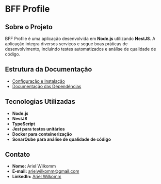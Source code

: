 # BFF Profile

## Sobre o Projeto

BFF Profile é uma aplicação desenvolvida em **Node.js** utilizando **NestJS**. A aplicação integra diversos serviços e segue boas práticas de desenvolvimento, incluindo testes automatizados e análise de qualidade de código.

## Estrutura da Documentação

- [Configuração e Instalação](CONFIGURACAO.md)
- [Documentação das Dependências](DEPENDENCIAS.md)

## Tecnologias Utilizadas

- **Node.js**
- **NestJS**
- **TypeScript**
- **Jest para testes unitários**
- **Docker para conteinerização**
- **SonarQube para análise de qualidade de código**

## Contato

- **Nome:** Ariel Wilkomm
- **E-mail:** [arielwilkomm@gmail.com](mailto:arielwilkomm@gmail.com)
- **LinkedIn:** [Ariel Wilkomm](https://www.linkedin.com/in/ariel-wilkomm-6398b0161/)

